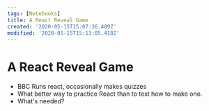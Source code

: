 ```yaml
---
tags: [Notebooks]
title: A React Reveal Game
created: '2020-05-15T15:07:36.489Z'
modified: '2020-05-15T15:13:05.418Z'
---
```


# A React Reveal Game

* BBC Runs react, occasionally makes quizzes
* What better way to practice React than to test how to make one.
* What's needed?
  
